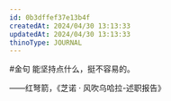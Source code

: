 ```yaml
---
id: 0b3dffef37e13b4f
createdAt: 2024/04/30 13:13:33
updatedAt: 2024/04/30 13:13:33
thinoType: JOURNAL
---
```

#金句 能坚持点什么，挺不容易的。

——红弩箭，《芝诺 · 风吹乌哈拉-述职报告》